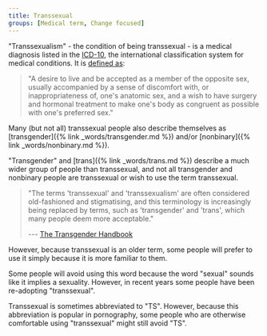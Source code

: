 ```yaml
---
title: Transsexual
groups: [Medical term, Change focused]
---
```



"Transsexualism" - the condition of being transsexual - is a medical diagnosis listed in the [ICD-10](https://en.wikipedia.org/wiki/ICD-10), the international classification system for medical conditions. It is [defined as](https://icd.who.int/browse10/2019/en#/F64.0):

> "A desire to live and be accepted as a member of the opposite sex, usually accompanied by a sense of discomfort with, or inappropriateness of, one's anatomic sex, and a wish to have surgery and hormonal treatment to make one's body as congruent as possible with one's preferred sex."

Many (but not all) transsexual people also describe themselves as [transgender]({% link _words/transgender.md %}) and/or [nonbinary]({% link _words/nonbinary.md %}).

"Transgender" and [trans]({% link _words/trans.md %}) describe a much wider group of people than transsexual, and not all transgender and nonbinary people are transsexual or wish to use the term transsexual.

> "The terms 'transsexual' and 'transsexualism' are often considered old-fashioned and stigmatising, and this terminology is increasingly being replaced by terms, such as 'transgender' and 'trans', which many people deem more acceptable."
> <figcaption>
>
> --- [The Transgender Handbook](https://books.google.co.uk/books?id=ty3fAQAACAAJ)
>
> </figcaption>

However, because transsexual is an older term, some people will prefer to use it simply because it is more familiar to them. 

Some people will avoid using this word because the word "sexual" sounds like it implies a sexuality. However, in recent years some people have been re-adopting "transsexual".

Transsexual is sometimes abbreviated to "TS". However, because this abbreviation is popular in pornography, some people who are otherwise comfortable using "transsexual" might still avoid "TS".
